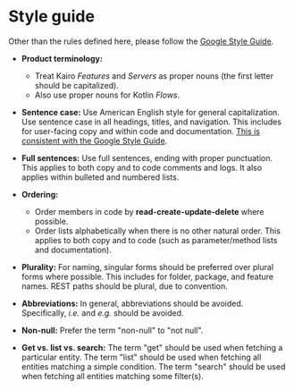 # Style guide

Other than the rules defined here, please follow the
[Google Style Guide](https://developers.google.com/style).

- **Product terminology:**
  - Treat Kairo _Features_ and _Servers_ as proper nouns (the first letter should be capitalized).
  - Also use proper nouns for Kotlin _Flows_.

- **Sentence case:**
  Use American English style for general capitalization.
  Use sentence case in all headings, titles, and navigation.
  This includes for user-facing copy and within code and documentation.
  [This is consistent with the Google Style Guide](https://developers.google.com/style/text-formatting).

- **Full sentences:**
  Use full sentences, ending with proper punctuation.
  This applies to both copy and to code comments and logs.
  It also applies within bulleted and numbered lists.

- **Ordering:**
  - Order members in code by **read-create-update-delete** where possible.
  - Order lists alphabetically when there is no other natural order.
    This applies to both copy and to code (such as parameter/method lists and documentation).

- **Plurality:**
  For naming, singular forms should be preferred over plural forms where possible.
  This includes for folder, package, and feature names.
  REST paths should be plural, due to convention.

- **Abbreviations:**
  In general, abbreviations should be avoided.
  Specifically, _i.e._ and _e.g._ should be avoided.

- **Non-null:**
  Prefer the term "non-null" to "not null".

- **Get vs. list vs. search:**
  The term "get" should be used when fetching a particular entity.
  The term "list" should be used when fetching all entities matching a simple condition.
  The term "search" should be used when fetching all entities matching some filter(s).
